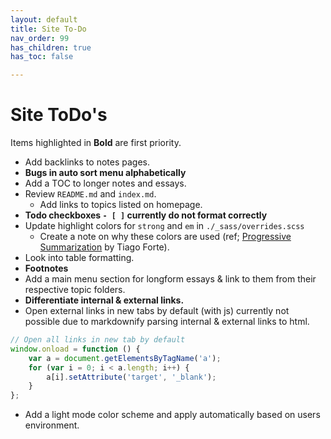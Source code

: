 ```yaml
---
layout: default
title: Site To-Do
nav_order: 99
has_children: true
has_toc: false

---
```

# Site ToDo's

Items highlighted in **Bold** are first priority.

- Add backlinks to notes pages.
- **Bugs in auto sort menu alphabetically**
- Add a TOC to longer notes and essays.
- Review `README.md` and `index.md`.
    - Add links to topics listed on homepage.
- **Todo checkboxes `- [ ]` currently do not format correctly**
- Update highlight colors for `strong` and `em` in `./_sass/overrides.scss`
    - Create a note on why these colors are used (ref; [Progressive Summarization](https://fortelabs.co/blog/progressive-summarization-a-practical-technique-for-designing-discoverable-notes/#:~:text=Progressive%20Summarization%20focuses%20therefore%20on,little%20as%20the%20information%20deserves.) by Tiago Forte).
- Look into table formatting.
- **Footnotes**
- Add a main menu section for longform essays & link to them from their respective topic folders.
- **Differentiate internal & external links.**
- Open external links in new tabs by default (with js) currently not possible due to markdownify parsing internal & external links to html.
```js
// Open all links in new tab by default
window.onload = function () {
	var a = document.getElementsByTagName('a');
	for (var i = 0; i < a.length; i++) {
		a[i].setAttribute('target', '_blank');
	}
};
```
- Add a light mode color scheme and apply automatically based on users environment.